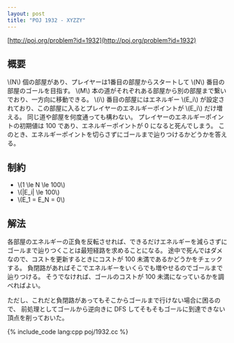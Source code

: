 ```yaml
---
layout: post
title: "POJ 1932 - XYZZY"
---
```

[http://poj.org/problem?id=1932](http://poj.org/problem?id=1932)

## 概要
\\(N\\) 個の部屋があり、プレイヤーは1番目の部屋からスタートして \\(N\\) 番目の部屋のゴールを目指す。
\\(M\\) 本の道がそれぞれある部屋から別の部屋まで繋いでおり、一方向に移動できる。
\\(i\\) 番目の部屋にはエネルギー \\(E\_i\\) が設定されており、この部屋に入るとプレイヤーのエネルギーポイントが \\(E\_i\\) だけ増える。
同じ道や部屋を何度通っても構わない。
プレイヤーのエネルギーポイントの初期値は 100 であり、エネルギーポイントが 0 になると死んでしまう。
このとき、エネルギーポイントを切らさずにゴールまで辿りつけるかどうかを答える。

## 制約
- \\(1 \\le N \\le 100\\)
- \\(|E\_i| \\le 100\\)
- \\(E\_1 = E\_N = 0\\)

## 解法
各部屋のエネルギーの正負を反転させれば、できるだけエネルギーを減らさずにゴールまで辿りつくことは最短経路を求めることになる。
途中で死んではダメなので、コストを更新するときにコストが 100 未満であるかどうかをチェックする。
負閉路があればそこでエネルギーをいくらでも増やせるのでゴールまで辿りつける。
そうでなければ、ゴールのコストが 100 未満になっているかを調べればよい。

ただし、これだと負閉路があってもそこからゴールまで行けない場合に困るので、
前処理としてゴールから逆向きに DFS してそもそもゴールに到達できない頂点を削っておいた。

{% include_code lang:cpp poj/1932.cc %}
